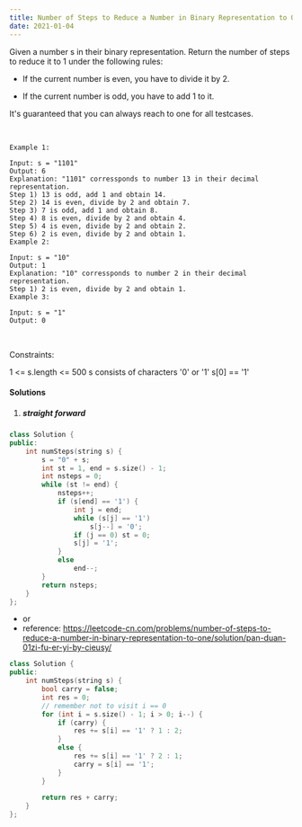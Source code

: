 ```yaml
---
title: Number of Steps to Reduce a Number in Binary Representation to One
date: 2021-01-04
---
```

Given a number s in their binary representation. Return the number of steps to reduce it to 1 under the following rules:

- If the current number is even, you have to divide it by 2.

- If the current number is odd, you have to add 1 to it.

It's guaranteed that you can always reach to one for all testcases.

 

```
Example 1:

Input: s = "1101"
Output: 6
Explanation: "1101" corressponds to number 13 in their decimal representation.
Step 1) 13 is odd, add 1 and obtain 14. 
Step 2) 14 is even, divide by 2 and obtain 7.
Step 3) 7 is odd, add 1 and obtain 8.
Step 4) 8 is even, divide by 2 and obtain 4.  
Step 5) 4 is even, divide by 2 and obtain 2. 
Step 6) 2 is even, divide by 2 and obtain 1.  
Example 2:

Input: s = "10"
Output: 1
Explanation: "10" corressponds to number 2 in their decimal representation.
Step 1) 2 is even, divide by 2 and obtain 1.  
Example 3:

Input: s = "1"
Output: 0
```
 

Constraints:

1 <= s.length <= 500
s consists of characters '0' or '1'
s[0] == '1'


#### Solutions

1. ##### straight forward

```cpp
class Solution {
public:
    int numSteps(string s) {
        s = "0" + s;
        int st = 1, end = s.size() - 1;
        int nsteps = 0;
        while (st != end) {
            nsteps++;
            if (s[end] == '1') {
                int j = end;
                while (s[j] == '1')
                    s[j--] = '0';
                if (j == 0) st = 0;
                s[j] = '1';
            }
            else
                end--;
        }
        return nsteps;
    }
};
```

- or
- reference: https://leetcode-cn.com/problems/number-of-steps-to-reduce-a-number-in-binary-representation-to-one/solution/pan-duan-01zi-fu-er-yi-by-cieusy/

```cpp
class Solution {
public:
    int numSteps(string s) {
        bool carry = false;
        int res = 0;
        // remember not to visit i == 0
        for (int i = s.size() - 1; i > 0; i--) {
            if (carry) {
                res += s[i] == '1' ? 1 : 2;
            }
            else {
                res += s[i] == '1' ? 2 : 1;
                carry = s[i] == '1';
            }
        }
        
        return res + carry;
    }
};
```